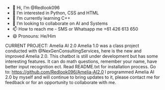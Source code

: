 - 👋 Hi, I’m @Redlook096
- 👀 I’m interested in Python, CSS and HTML
- 🌱 I’m currently learning C++
- 💞️ I’m looking to collaborate on AI and Systems
- 📫 How to reach me - SMS or Whatsapp me +61 426 613 650
- 😄 Pronouns: He/Him

CURRENT PROJECT: Amelia AI 2.0
Amelia 1.0 was a class project conducted with @NexGenConsultingServices, 
here is the new and improved Amelia 2.0. This chatbot is 
still under development but has some interesting features. 
It can do math questions, remember your name, have better 
input recognition ect. Read README.txt for installation process.
Go to: https://github.com/Redlook096/Amelia-AI2.0
l programmed Amelia AI 2.0 by myself and will continue to
bring updates to it, please contact me for feedback or for 
an opportunity to collaborate with me.
